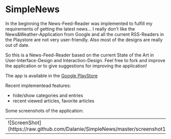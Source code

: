 SimpleNews
==========
In the beginning the News-Feed-Reader was implemented to fulfill my requirements of getting the latest news... I really don't like the News&Weather-Application from Google and all the current RSS-Readers in the Playstore are not very user-friendly. Also most of the designs are really out of date. 

So this is a News-Feed-Reader based on the current State of the Art in User-Interface-Design and Interaction-Design. Feel free to fork and improve the application or to give suggestions for improving the application!

The app is available in the [Google PlayStore](https://play.google.com/store/apps/details?id=de.dala.simplenews)

Recent implementead features:
* hide/show categories and entries
* recent viewed articles, favorite articles

Some screenshots of the application:

<table>
<tr>
<td>
![ScreenShot](https://raw.github.com/Dalanie/SimpleNews/master/screenshot1.png)
</td>
<td>
![ScreenShot](https://raw.github.com/Dalanie/SimpleNews/master/screenshot2.png)
</td>
<td>
![ScreenShot](https://raw.github.com/Dalanie/SimpleNews/master/screenshot3.png)
</td>


